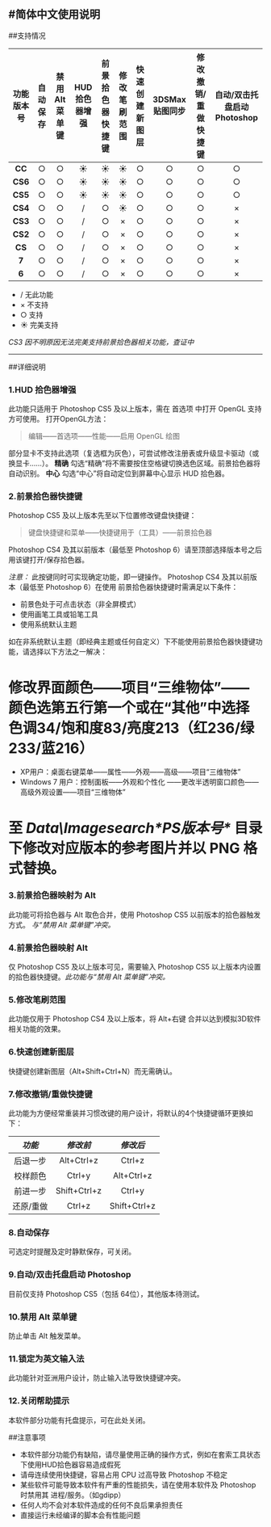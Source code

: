 #简体中文使用说明
----------
##支持情况

功能 版本号|自动保存|禁用Alt菜单键|HUD拾色器增强|前景拾色器快捷键|修改笔刷范围|快速创建新图层|3DSMax贴图同步|修改撤销/重做快捷键|自动/双击托盘启动Photoshop
:----:|:----:|:----:|:----:|:----:|:----:|:----:|:----:|:----:|:----:
**CC**|○|○|☀|☀|☀|○|○|○|○
**CS6**|○|○|☀|☀|☀|○|○|○|○
**CS5**|○|○|☀|☀|☀|○|○|○|○
**CS4**|○|○|/|○|☀|○|○|○|×
**CS3**|○|○|/|○|×|○|○|○|×
**CS2**|○|○|/|○|×|○|○|○|×
**CS**|○|○|/|○|×|○|○|○|×
**7**|○|○|/|○|×|○|○|○|×
**6**|○|○|/|○|×|○|○|○|×


 * / 无此功能 
 * × 不支持 
 * ○ 支持 
 * ☀ 完美支持

*CS3 因不明原因无法完美支持前景拾色器相关功能，查证中*

----------
##详细说明
### 1.HUD 拾色器增强
此功能只适用于 Photoshop CS5 及以上版本，需在 首选项 中打开 OpenGL 支持方可使用。
打开OpenGL方法：

>  编辑——首选项——性能——启用 OpenGL 绘图

部分显卡不支持此选项（复选框为灰色），可尝试修改注册表或升级显卡驱动（或换显卡……）。
**精确**
勾选“精确”将不需要按住空格键切换选色区域。前景拾色器将自动识别。
**中心**
勾选“中心”将自动定位到屏幕中心显示 HUD 拾色器。

### 2.前景拾色器快捷键
Photoshop CS5 及以上版本先至以下位置修改键盘快捷键：

 > 键盘快捷键和菜单——快捷键用于（工具）——前景拾色器

Photoshop CS4 及其以前版本（最低至 Photoshop 6）请至顶部选择版本号之后用该键打开/保存拾色器。

*注意：*
此按键同时可实现确定功能，即一键操作。
Photoshop CS4 及其以前版本（最低至 Photoshop 6）在使用 前景拾色器快捷键时需满足以下条件：
 * 前景色处于可点击状态（非全屏模式）
 * 使用画笔工具或铅笔工具
 * 使用系统默认主题

如在非系统默认主题（即经典主题或任何自定义）下不能使用前景拾色器快捷键功能，请选择以下方法之一解决：
 # 修改界面颜色——项目“三维物体”——颜色选第五行第一个或在“其他”中选择 色调34/饱和度83/亮度213（红236/绿233/蓝216）
  * XP用户：桌面右键菜单——属性——外观——高级——项目“三维物体”
  * Windows 7 用户：控制面板——外观和个性化 ——更改半透明窗口颜色——高级外观设置——项目“三维物体”
 # 至 _Data\Imagesearch\*PS版本号*_ 目录下修改对应版本的参考图片并以 PNG 格式替换。

### 3.前景拾色器映射为 Alt

此功能可将拾色器与 Alt 取色合并，使用 Photoshop CS5 以前版本的拾色器触发方式。
*与“禁用 Alt 菜单键”冲突。*
### 4.前景拾色器映射 Alt
仅 Photoshop CS5 及以上版本可见，需要输入 Photoshop CS5 以上版本内设置的拾色器快捷键。*此功能与“禁用 Alt 菜单键”冲突。*

### 5.修改笔刷范围
此功能仅用于 Photoshop CS4 及以上版本，将 Alt+右键 合并以达到模拟3D软件相关功能的效果。

### 6.快速创建新图层
快捷键创建新图层（Alt+Shift+Ctrl+N）而无需确认。

### 7.修改撤销/重做快捷键
此功能为方便经常重装并习惯改键的用户设计，将默认的4个快捷键循环更换如下：

 *功能* | *修改前* | *修改后* 
 :----:|:----:|:----:
后退一步|Alt+Ctrl+z|Ctrl+z
校样颜色|Ctrl+y|Alt+Ctrl+z
前进一步|Shift+Ctrl+z|Ctrl+y
还原/重做|Ctrl+z|Shift+Ctrl+z

### 8.自动保存
可选定时提醒及定时静默保存，可关闭。

### 9.自动/双击托盘启动 Photoshop
目前仅支持 Photoshop CS5（包括 64位），其他版本待测试。

### 10.禁用 Alt 菜单键
防止单击 Alt 触发菜单。

### 11.锁定为英文输入法
此功能针对亚洲用户设计，防止输入法导致快捷键冲突。

### 12.关闭帮助提示
本软件部分功能有托盘提示，可在此处关闭。

##注意事项
 * 本软件部分功能仍有缺陷，请尽量使用正确的操作方式，例如在套索工具状态下使用HUD拾色器容易造成假死
 * 请毋连续使用快捷键，容易占用 CPU 过高导致 Photoshop 不稳定
 * 某些软件可能导致本软件有严重的性能损失，请在使用本软件及 Photoshop 时禁用其 进程/服务。（如gdipp）
 * 任何人均不会对本软件造成的任何不良后果承担责任
 * 直接运行未经编译的脚本会有性能问题
